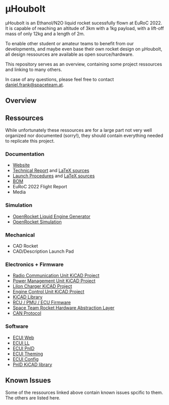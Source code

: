 # µHoubolt
µHoubolt is an Ethanol/N2O liquid rocket sucessfully flown at EuRoC 2022. It is capable of reaching an altitude of 3km with a 1kg payload, with a lift-off mass of only 12kg and a length of 2m.

To enable other student or amateur teams to benefit from our developments, and maybe even base their own rocket design on µHoubolt, all design ressources are available as open source/hardware.

This repository serves as an overview, containing some project ressources and linking to many others.

In case of any questions, please feel free to contact [daniel.frank@spaceteam.at](mailto:daniel.frank@spaceteam.at).

## Overview

## Ressources
While unfortunately these ressources are for a large part not very well organized nor documented (sorry!), they should contain everything needed to replicate this project.

### Documentation
- [Website](spaceteam.at/uhb)
- [Technical Report](TechnicalReport_EuRoC2022.pdf) and [LaTeX sources](TechnicalReport_EuRoC2022_Sources)
- [Launch Procedures](µHoubolt_Launch_Procedures.pdf) and [LaTeX sources](µHoubolt_Launch_Procedures_Sources)
- [BOM](BOM)
- EuRoC 2022 Flight Report
- Media

### Simulation
- [OpenRocket Liquid Engine Generator](https://github.com/SpaceTeam/ORLEG)
- [OpenRocket Simulation](Simulation_OpenRocket)

### Mechanical
- CAD Rocket
- CAD/Description Launch Pad

### Electronics + Firmware
- [Radio Communication Unit KiCAD Project](https://github.com/SpaceTeam/uHoubolt_PCB_RCU)
- [Power Management Unit KiCAD Project](https://github.com/SpaceTeam/uHoubolt_PCB_PMU)
- [LiIon Charger KiCAD Project](https://github.com/SpaceTeam/uHoubolt_PCB_LiIon_Charger)
- [Engine Control Unit KiCAD Project](https://github.com/SpaceTeam/uHoubolt_PCB_ECU)
- [KiCAD Library](https://github.com/SpaceTeam/TXV_Library_PCB)
- [RCU / PMU / ECU Firmware](https://github.com/SpaceTeam/firmware_liquids)
- [Space Team Rocket Hardware Abstraction Layer](https://github.com/SpaceTeam/STRHAL)
- [CAN Protocol](https://github.com/SpaceTeam/can_houbolt)

### Software
- [ECUI Web](https://github.com/SpaceTeam/web_ecui_houbolt)
- [ECUI LL](https://github.com/SpaceTeam/llserver_ecui_houbolt)
- [ECUI PnID](https://github.com/SpaceTeam/pnid_houbolt)
- [ECUI Theming](https://github.com/SpaceTeam/SpaceTeamTheme)
- [ECUI Config](https://github.com/SpaceTeam/config_ecui)
- [PnID KiCAD library](https://github.com/SpaceTeam/pnid-lib)

## Known Issues
Some of the ressources linked above contain known issues spcific to them. The others are listed here.
